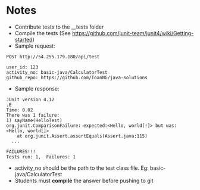 # Notes
* Contribute tests to the __tests folder
* Compile the tests (See https://github.com/junit-team/junit4/wiki/Getting-started)
* Sample request:
```
POST http://54.255.179.180/api/test

user_id: 123
activity_no: basic-java/CalculatorTest
github_repo: https://github.com/ToanNG/java-solutions
```
* Sample response:
```
JUnit version 4.12
.E
Time: 0.02
There was 1 failure:
1) sayName(HelloTest)
org.junit.ComparisonFailure: expected:<Hello, world[!]> but was:<Hello, world[]>
	at org.junit.Assert.assertEquals(Assert.java:115)
  ...

FAILURES!!!
Tests run: 1,  Failures: 1
```
* activity_no should be the path to the test class file. Eg: basic-java/CalculatorTest
* Students must **compile** the answer before pushing to git

